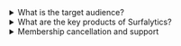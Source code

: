 <details>
<summary>What is the target audience?</summary>
<br>
My primary audience comprises:
<br>
<br>
1. Newcomers to the data field with no prior experience, who aim to secure a job quickly with a competitive salary. <br><br>
2. Analysts and developers eager to enhance their skills and progress toward a data engineer role. <br><br>
3. Veteran engineers who feel they’ve hit a professional ceiling, are experiencing burnout, and are unsure about the next steps. (Having been there myself, I offer guidance on navigating this phase and achieving more.) <br><br>
4. Professionals looking to relocate from Asia, Eastern Europe, or South America to North America, Australia, or Europe. These individuals often need to rapidly familiarize themselves with new technologies, tools, and resume standards to align with market expectations. <br>
Furthermore, they may seek guidance on salary benchmarks and cost-of-living adjustments in their new locations. <br><br>
</details>
<details>
<summary>What are the key products of Surfalytics?</summary>
<br>
<br>
Firstly, I’ve distilled my 14 years of experience, transitioning from an analyst to a staff data engineer, into a comprehensive course. This will be divided into 12 modules:<br><br>

- The initial three modules are tailored for the roles of analysts and BI engineers.<br><br>
- Modules 4 through 6 transition from the traditional ETL/ELT developer role, guiding learners toward becoming adept data engineers familiar with the modern data stack.<br><br>
- Modules 7 to 10 delve deeper into the intricacies of being a seasoned data engineer.<br><br>
- Module 11 sheds light on Machine Learning.<br><br>
- Module 12 rounds off the course by discussing best practices in Data Engineering.<br><br>
Secondly, Surfalytics is committed to cultivating a global community centered on knowledge exchange and support.<br><br>

Thirdly, it’s not just about technical know-how; it’s also about the lifestyle and mindset. We’re geared towards optimizing total compensation, with the aspirational goal to join Club500.<br><br>

Fourthly, I am in the process of designing bootcamps for specific roles: BI engineer, Data Analyst, and Data Engineer, all rooted in the core program I’ve developed.<br><br>

Lastly, one of my personal dreams is to host Surfing + Data Bootcamps. Imagine starting the day catching waves and then transitioning into a data-driven afternoon. The journey of learning and earning should be enjoyable in every sense.
</details>
<details>
<summary>Membership cancellation and support</summary>
<br>
<br>
For cancelling your paid membership subscription or other inquiries, please email support@surfalytics.com.
</details>
